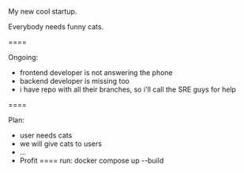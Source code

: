 My new cool startup.

Everybody needs funny cats.

====

Ongoing:
- frontend developer is not answering the phone
- backend developer is missing too
- i have repo with all their branches, so i'll call the SRE guys for help

====

Plan: 
- user needs cats
- we will give cats to users
- ...
- Profit
====
run: docker compose up --build 
